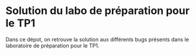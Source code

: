 # Solution du labo de préparation pour le TP1

Dans ce dépot, on retrouve la solution aux différents bugs présents dans le laboratoire de préparation pour le TP1.

